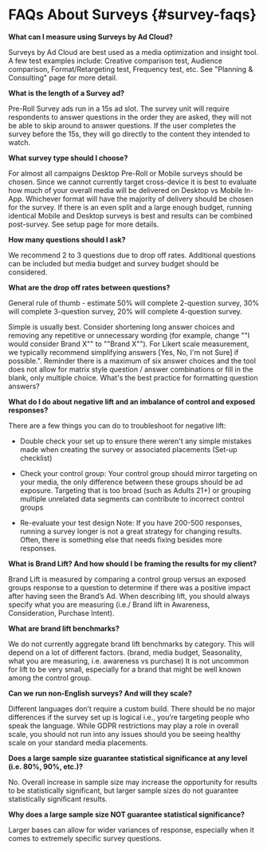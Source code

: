# FAQs About Surveys {#survey-faqs}

**What can I measure using Surveys by Ad Cloud?**

Surveys by Ad Cloud are best used as a media optimization and insight tool. A few test examples include: Creative comparison test, Audience comparison, Format/Retargeting test, Frequency test, etc. See "Planning & Consulting" page for more detail.

**What is the length of a Survey ad?**

Pre-Roll Survey ads run in a 15s ad slot. The survey unit will require respondents to answer questions in the order they are asked, they will not be able to skip around to answer questions.  If the user completes the survey before the 15s, they will go directly to the content they intended to watch.

**What survey type should I choose?**

For almost all campaigns Desktop Pre-Roll or Mobile surveys should be chosen. Since we cannot currently target cross-device it is best to evaluate how much of your overall media will be delivered on Desktop vs Mobile In-App. Whichever format will have the majority of delivery should be chosen for the survey. If there is an even split and a large enough budget, running identical Mobile and Desktop surveys is best and results can be combined post-survey. See setup page for more details.

**How many questions should I ask?**

We recommend 2 to 3 questions due to drop off rates. Additional questions can be included but media budget and survey budget should be considered. 

**What are the drop off rates between questions?**

General rule of thumb - estimate 50% will complete 2-question survey, 30% will complete 3-question survey, 20% will complete 4-question survey.

Simple is usually best. Consider shortening long answer choices and removing any repetitive or unnecessary wording (for example, change ""I would consider Brand X"" to ""Brand X""). For Likert scale measurement, we typically recommend simplifying answers [Yes, No, I'm not Sure] if possible.". Reminder there is a maximum of six answer choices and the tool does not allow for matrix style question / answer combinations or fill in the blank, only multiple choice. What's the best practice for formatting question answers?

**What do I do about negative lift and an imbalance of control and exposed responses?**

There are a few things you can do to troubleshoot for negative lift:

* Double check your set up to ensure there weren't any simple mistakes made when creating the survey or associated placements (Set-up checklist)

* Check your control group: Your control group should mirror targeting on your media, the only difference between these groups should be ad exposure. Targeting that is too broad (such as Adults 21+) or grouping multiple unrelated data segments can contribute to incorrect control groups

* Re-evaluate your test design Note: If you have 200-500 responses, running a survey longer is not a great strategy for changing results. Often, there is something else that needs fixing besides more responses.

**What is Brand Lift? And how should I be framing the results for my client?**

Brand Lift is measured by comparing a control group versus an exposed groups response to a question to determine if there was a positive impact after having seen the Brand’s Ad. When describing lift, you should always specify what you are measuring (i.e./ Brand lift in Awareness, Consideration, Purchase Intent).

**What are brand lift benchmarks?**

We do not currently aggregate brand lift benchmarks by category. This will depend on a lot of different factors. (brand, media budget, Seasonality, what you are measuring, i.e. awareness vs purchase) It is not uncommon for lift to be very small, especially for a brand that might be well known among the control group.

**Can we run non-English surveys? And will they scale?**

Different languages don’t require a custom build.  There should be no major differences if the survey set up is logical i.e., you’re targeting people who speak the language. While GDPR restrictions may play a role in overall scale, you should not run into any issues should you be seeing healthy scale on your standard media placements.

**Does a large sample size guarantee statistical significance at any level (i.e. 80%, 90%, etc.)?**

No. Overall increase in sample size may increase the opportunity for results to be statistically significant, but larger sample sizes do not guarantee statistically significant results.

**Why does a large sample size NOT guarantee statistical significance?**

Larger bases can allow for wider variances of response, especially when it comes to extremely specific survey questions.
